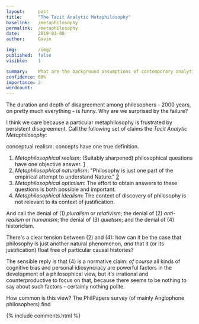 ```yaml
---
layout:     post
title:      "The Tacit Analytic Metaphilosophy"
baselink:   /metaphilosophy
permalink:  /metaphilosophy
date:       2019-03-08
author:     Gavin

img:        /img/
published:  false
visible:    1

summary:    What are the background assumptions of contemporary analytic philosophy?
confidence: 60%
importance: 2
wordcount:      
---
```


The duration and depth of disagreement among philosophers - 2000 years, on pretty much everything - is funny. Why are we surprised by the failure?

I think we care because a particular metaphilosophy is frustrated by persistent disagreement. Call the following set of claims the _Tacit Analytic Metaphilosophy_:

conceptual realism: concepts have one true definition.

1. _Metaphilosophical realism_: (Suitably sharpened) philosophical questions have one objective answer. <a href="#fn:1" id="fnref:1">1</a>
2. _Metaphilosophical naturalism_: "Philosophy is just one part of the empirical attempt to understand Nature." <a href="#fn:2" id="fnref:2">2</a>
3. _Metaphilosophical optimism_: The effort to obtain answers to these questions is both possible and important.
4. _Metaphilosophical idealism_: The context of discovery of philosophy is not relevant to its context of justification. 

And call the denial of (1) _pluralism_ or _relativism_; the denial of (2) _anti-realism_ or _humanism_; the denial of (3) _quietism_; and the denial of (4) historicism.

There's a clear tension between (2) and (4): how can it be the case that philosophy is just another natural phenomenon, _and_ that it (or its justification) float free of particular causal histories?

The sensible reply is that (4) is a normative claim: _of course_ all kinds of cognitive bias and personal idiosyncracy are powerful factors in the development of a philosophical view, but it's irrational and counterproductive to focus on that, because there seems to be nothing to say about such factors - certainly nothing polite.

How common is this view? The PhilPapers survey (of mainly Anglophone philosophers) find



{%  include comments.html %}

<!-- %  include metaphil/foots.html %} -->
